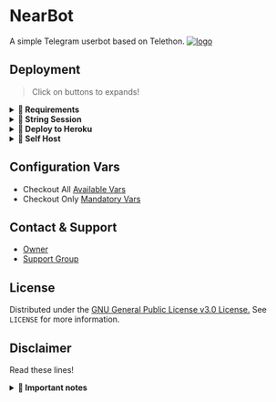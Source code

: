 # NearBot

A simple Telegram userbot based on Telethon.
[![logo](https://telegra.ph/file/45224f8b0919afa77c5d9.jpg)](https://t.me/ANIME_WORLD15) 

## Deployment
> Click on buttons to expands! 
<details>
<summary><b>🔗 Requirements</b></summary>
<br>
  
- [Telegram API Key](https://my.telegram.org/auth) 
- [Telegram Bot Token](https://t.me/botfather)
- [String Session](https://replit.com/@DeepjitDas/CatUserbotStringSession?v=1) 

</details>
 
<details>
<summary><b>🔗 String Session</b></summary>
<br>
  
> You'll need a API_ID & API_HASH in order to generate telethon session. 
> Always remember to use valid API'S else your account could be deleted.

<h4> Generate Session via Repl: </h4>  
<p><a href="https://replit.com/@DeepjitDas/CatUserbotStringSession?v=1"><img src="https://img.shields.io/badge/Generate%20On%20Repl-blueviolet?style=for-the-badge&logo=appveyor" width="200""/></a></p>

</details>
  
<details>
<summary><b>🔗 Deploy to Heroku</b></summary>
<br>
  
> Heroku have two main vars for updating bot that is [ HEROKU_API_KEY & HEROKU_APP_NAME ]
> These two vars help you to get Heroku logs,.setdv,.set var,.deldv,.del var, check dynos usage and updates of bot. 
> Those two vars are not Mandatory! You can leave them blank too but I would suggest to keep them. 
  
<h4>Click the button below to deploy NearBott on Heroku!</h4> 
<p><a href="https://heroku.com/deploy?template=https://github.com/spark3600/Near-X"><img src="https://img.shields.io/badge/Deploy%20To%20Heroku-blueviolet?style=for-the-badge&logo=heroku" width="200""/></a></p>  
  
</details> 

<details>
<summary><b>🔗 Self Host</b></summary>
<br>
  
> Read [Docs](https://catuserbot.gitbook.io/catuserbot/tutorial/self-host) for Self Hosting of Catuserbot. 
  
</details>

## Configuration Vars

- Checkout All [Available Vars](https://telegra.ph/All-Heroku-variables-for-catuserbot-02-03)
- Checkout Only [Mandatory Vars](https://catuserbot.gitbook.io/catuserbot/tutorial/untitled-3) 

## Contact & Support

- [Owner](https://t.me/near44)
- [Support Group](https://t.me/ANIME_WORLD15)

## License

Distributed under the [GNU General Public License v3.0 License.](https://github.com/sandy1709/catuserbot/blob/master/LICENSE) See `LICENSE` for more information.

## Disclaimer
Read these lines! 

<details>
<summary><b>🔗 Important notes</b></summary>
<br>
  
>                        ❗YOU ARE FOREWARNED❗
> Your Telegram account may get banned.
> Catuserbot or we are not responsible for your account. 
> This bot is intended for the purpose of having fun with some fun commands and group management with some helpfull commands.

> If  you ended up spamming groups, getting reported left and right, and you ended up in being fight with Telegram and at the end Telegram Team deleted your account. DON'T BLAME US.

> No personal support will be provided / We won't spoon feed you. If you need help ask in our support group and we or our friends will try to help you.
  
>                   ❤ Thanks for using our bot 😺❤

</details>















